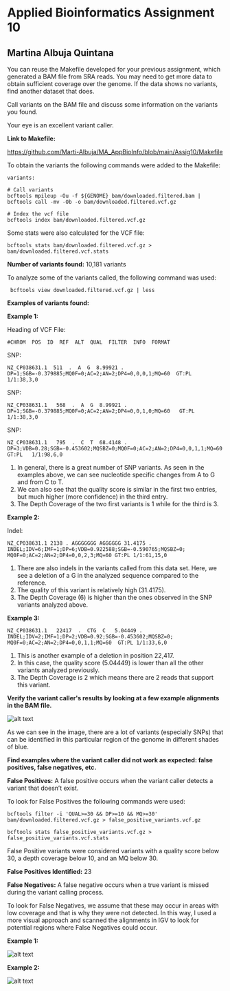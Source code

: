# Applied Bioinformatics Assignment 10
## Martina Albuja Quintana

You can reuse the Makefile developed for your previous assignment, which generated a BAM file from SRA reads. You may need to get more data to obtain sufficient coverage over the genome. If the data shows no variants, find another dataset that does.

Call variants on the BAM file and discuss some information on the variants you found.

Your eye is an excellent variant caller.

**Link to Makefile:** 

https://github.com/Marti-Albuja/MA_AppBioInfo/blob/main/Assig10/Makefile

To obtain the variants the following commands were added to the Makefile:

    variants: 
    
    # Call variants
	bcftools mpileup -Ou -f ${GENOME} bam/downloaded.filtered.bam | bcftools call -mv -Ob -o bam/downloaded.filtered.vcf.gz

	# Index the vcf file
	bcftools index bam/downloaded.filtered.vcf.gz	


Some stats were also calculated for the VCF file: 

    bcftools stats bam/downloaded.filtered.vcf.gz > bam/downloaded.filtered.vcf.stats

**Number of variants found:** 10,181 variants

To analyze some of the variants called, the following command was used:

     bcftools view downloaded.filtered.vcf.gz | less

**Examples of variants found:**

**Example 1:**

Heading of VCF File:

    #CHROM  POS  ID  REF  ALT  QUAL  FILTER  INFO  FORMAT  


SNP:

    NZ_CP038631.1  511  .  A  G  8.99921 .  DP=1;SGB=-0.379885;MQ0F=0;AC=2;AN=2;DP4=0,0,0,1;MQ=60  GT:PL   1/1:38,3,0

SNP:

    NZ_CP038631.1   568  .  A  G  8.99921 . DP=1;SGB=-0.379885;MQ0F=0;AC=2;AN=2;DP4=0,0,1,0;MQ=60   GT:PL  1/1:38,3,0

SNP: 

    NZ_CP038631.1   795  .  C  T  68.4148 .  DP=3;VDB=0.28;SGB=-0.453602;MQSBZ=0;MQ0F=0;AC=2;AN=2;DP4=0,0,1,1;MQ=60 GT:PL   1/1:98,6,0

1. In general, there is a great number of SNP variants. As seen in the examples above, we can see nucleotide specific changes from A to G and from C to T.
2. We can also see that the quality score is similar in the first two entries, but much higher (more confidence) in the third entry. 
3. The Depth Coverage of the two first variants is 1 while for the third is 3.

**Example 2:**

Indel:

    NZ_CP038631.1 2138 . AGGGGGGG AGGGGGG 31.4175 . INDEL;IDV=6;IMF=1;DP=6;VDB=0.922588;SGB=-0.590765;MQSBZ=0; MQ0F=0;AC=2;AN=2;DP4=0,0,2,3;MQ=60 GT:PL 1/1:61,15,0

1. There are also indels in the variants called from this data set. Here, we see a deletion of a G in the analyzed sequence compared to the reference.
2. The quality of this variant is relatively high (31.4175).
3. The Depth Coverage (6) is higher than the ones observed in the SNP variants analyzed above.

**Example 3:**

    NZ_CP038631.1   22417  .  CTG  C   5.04449 .  INDEL;IDV=2;IMF=1;DP=2;VDB=0.92;SGB=-0.453602;MQSBZ=0; MQ0F=0;AC=2;AN=2;DP4=0,0,1,1;MQ=60  GT:PL 1/1:33,6,0

1. This is another example of a deletion in position 22,417.
2. In this case, the quality score (5.04449) is lower than all the other variants analyzed previously.
3. The Depth Coverage is 2 which means there are 2 reads that support this variant.

**Verify the variant caller's results by looking at a few example alignments in the BAM file.**

![alt text](image-13.png)

As we can see in the image, there are a lot of variants (especially SNPs) that can be identified in this particular region of the genome in different shades of blue. 

**Find examples where the variant caller did not work as expected: false positives, false negatives, etc.**

**False Positives:** A false positive occurs when the variant caller detects a variant that doesn’t exist.

To look for False Positives the following commands were used:

    bcftools filter -i 'QUAL>=30 && DP>=10 && MQ>=30' bam/downloaded.filtered.vcf.gz > false_positive_variants.vcf.gz

	bcftools stats false_positive_variants.vcf.gz > false_positive_variants.vcf.stats

False Positive variants were considered variants with a quality score below 30, a depth coverage below 10, and an MQ below 30.

**False Positives Identified:** 23

**False Negatives:** A false negative occurs when a true variant is missed during the variant calling process.

To look for False Negatives, we assume that these may occur in areas with low coverage and that is why they were not detected. In this way, I used a more visual approach and scanned the alignments in IGV to look for potential regions where False Negatives could occur.

**Example 1:**

![alt text](image-14.png)

**Example 2:**

![alt text](image-15.png)



